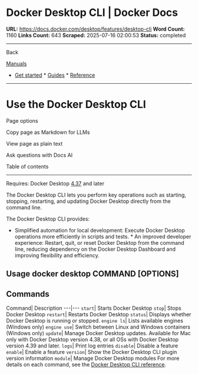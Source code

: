 # Docker Desktop CLI | Docker Docs

**URL:** https://docs.docker.com/desktop/features/desktop-cli
**Word Count:** 1160
**Links Count:** 643
**Scraped:** 2025-07-16 02:00:53
**Status:** completed

---

Back

[Manuals](https://docs.docker.com/manuals/)

  * [Get started](https://docs.docker.com/get-started/)   * [Guides](https://docs.docker.com/guides/)   * [Reference](https://docs.docker.com/reference/)

* * *

# Use the Docker Desktop CLI

Page options

Copy page as Markdown for LLMs

View page as plain text

Ask questions with Docs AI

Table of contents

* * *

Requires: Docker Desktop [4.37](https://docs.docker.com/desktop/release-notes/#4370) and later

The Docker Desktop CLI lets you perform key operations such as starting, stopping, restarting, and updating Docker Desktop directly from the command line.

The Docker Desktop CLI provides:

  * Simplified automation for local development: Execute Docker Desktop operations more efficiently in scripts and tests.   * An improved developer experience: Restart, quit, or reset Docker Desktop from the command line, reducing dependency on the Docker Desktop Dashboard and improving flexibility and efficiency.

## Usage               docker desktop COMMAND [OPTIONS]     

## Commands

Command| Description   ---|---   `start`| Starts Docker Desktop   `stop`| Stops Docker Desktop   `restart`| Restarts Docker Desktop   `status`| Displays whether Docker Desktop is running or stopped.   `engine ls`| Lists available engines \(Windows only\)   `engine use`| Switch between Linux and Windows containers \(Windows only\)   `update`| Manage Docker Desktop updates. Available for Mac only with Docker Desktop version 4.38, or all OSs with Docker Desktop version 4.39 and later.   `logs`| Print log entries   `disable`| Disable a feature   `enable`| Enable a feature   `version`| Show the Docker Desktop CLI plugin version information   `module`| Manage Docker Desktop modules      For more details on each command, see the [Docker Desktop CLI reference](https://docs.docker.com/reference/cli/docker/desktop/).